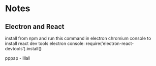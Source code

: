 # Notes
## Electron and React


install from npm and run this command in electron chromium console to install react dev tools
electron console: require('electron-react-devtools').install()

pppap - lllall